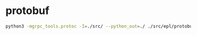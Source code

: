# protobuf

```bash
python3 -mgrpc_tools.protoc -I=./src/ --python_out=./ ./src/epl/protobuf/geometry_operators.proto  ./src/epl/protobuf/stac.proto
```

